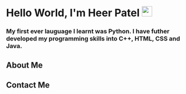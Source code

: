 # Hello World, I'm Heer Patel <img src="https://user-images.githubusercontent.com/1303154/88677602-1635ba80-d120-11ea-84d8-d263ba5fc3c0.gif" width="28px" alt>
### My first ever lauguage I learnt was Python. I have futher developed my programming skills into C++, HTML, CSS and Java.  
## About Me
## Contact Me
